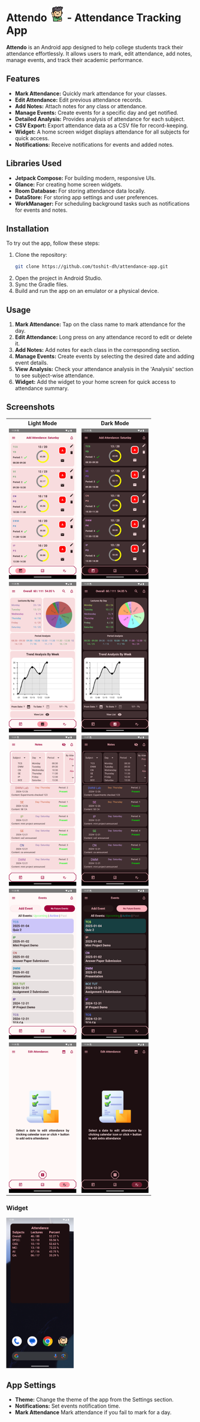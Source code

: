 # Attendo <img src="https://github.com/toshit-dh/attendance-app/blob/main/app/src/main/res/drawable/img.png" height="40px"/> - Attendance Tracking App

**Attendo** is an Android app designed to help college students track their attendance effortlessly. It allows users to mark, edit attendance, add notes, manage events, and track their academic performance.

## Features

- **Mark Attendance:** Quickly mark attendance for your classes.
- **Edit Attendance:** Edit previous attendance records.
- **Add Notes:** Attach notes for any class or attendance.
- **Manage Events:** Create events for a specific day and get notified.
- **Detailed Analysis:** Provides analysis of attendance for each subject.
- **CSV Export:** Export attendance data as a CSV file for record-keeping.
- **Widget:** A home screen widget displays attendance for all subjects for quick access.
- **Notifications:** Receive notifications for events and added notes.

## Libraries Used

- **Jetpack Compose:** For building modern, responsive UIs.
- **Glance:** For creating home screen widgets.
- **Room Database:** For storing attendance data locally.
- **DataStore:** For storing app settings and user preferences.
- **WorkManager:** For scheduling background tasks such as notifications for events and notes.

## Installation

To try out the app, follow these steps:

1. Clone the repository:
   ```bash
   git clone https://github.com/toshit-dh/attendance-app.git
   ```
2. Open the project in Android Studio.
3. Sync the Gradle files.
4. Build and run the app on an emulator or a physical device.

## Usage

1. **Mark Attendance:** Tap on the class name to mark attendance for the day.
2. **Edit Attendance:** Long press on any attendance record to edit or delete it.
3. **Add Notes:** Add notes for each class in the corresponding section.
4. **Manage Events:** Create events by selecting the desired date and adding event details.
5. **View Analysis:** Check your attendance analysis in the 'Analysis' section to see subject-wise attendance.
6. **Widget:** Add the widget to your home screen for quick access to attendance summary.

## Screenshots
<table>
  <tr>
    <th>Light Mode</th>
    <th>Dark Mode</th>
  </tr>
  <tr>
    <td style="flex: 1;">
      <img src="https://github.com/toshit-dh/attendance-app/blob/main/app/src/main/res/drawable/light_today_attendance.png" alt="Light Today Attendance" width="100%" height="400px">
    </td>
    <td style="flex: 1;">
      <img src="https://github.com/toshit-dh/attendance-app/blob/main/app/src/main/res/drawable/dark_today_attendance.png" alt="Dark Today Attendance" width="100%" height="400px">
    </td>
  </tr>
  <tr>
    <td style="flex: 1;">
      <img src="https://github.com/toshit-dh/attendance-app/blob/main/app/src/main/res/drawable/light_analysis.png" alt="Light Analysis" width="100%" height="400px">
    </td>
    <td style="flex: 1;">
      <img src="https://github.com/toshit-dh/attendance-app/blob/main/app/src/main/res/drawable/dark_analysis.png" alt="Dark Analysis" width="100%" height="400px">
    </td>
  </tr>
  <tr>
    <td style="flex: 1;">
      <img src="https://github.com/toshit-dh/attendance-app/blob/main/app/src/main/res/drawable/light_notes.png" alt="Light Notes" width="100%" height="400px">
    </td>
    <td style="flex: 1;">
      <img src="https://github.com/toshit-dh/attendance-app/blob/main/app/src/main/res/drawable/dark_notes.png" alt="Dark Notes" width="100%" height="400px">
    </td>
  </tr>
  <tr>
    <td style="flex: 1;">
      <img src="https://github.com/toshit-dh/attendance-app/blob/main/app/src/main/res/drawable/light_events.png" alt="Light Events" width="100%" height="400px">
    </td>
    <td style="flex: 1;">
      <img src="https://github.com/toshit-dh/attendance-app/blob/main/app/src/main/res/drawable/dark_events.png" alt="Dark Events" width="100%" height="400px">
    </td>
  </tr>
  <tr>
    <td style="flex: 1;">
      <img src="https://github.com/toshit-dh/attendance-app/blob/main/app/src/main/res/drawable/light_edit_attendance.png" alt="Light Edit Attendance" width="100%" height="400px">
    </td>
    <td style="flex: 1;">
      <img src="https://github.com/toshit-dh/attendance-app/blob/main/app/src/main/res/drawable/dark_edit_attendance.png" alt="Dark Edit Attendance" width="100%" height="400px">
    </td>
  </tr>
</table>

### Widget
<img src="https://github.com/toshit-dh/attendance-app/blob/main/app/src/main/res/drawable/widget.png" alt="Dark Edit Attendance" height="400px">


## App Settings

- **Theme:** Change the theme of the app from the Settings section.
- **Notifications:** Set events notification time.
- **Mark Attendance** Mark attendance if you fail to mark for a day.
